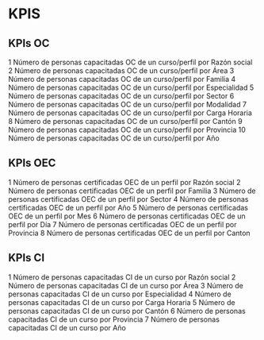 # KPIS
## KPIs OC

1	Número de personas capacitadas OC de un curso/perfil por Razón social
2	Número de personas capacitadas OC de un curso/perfil por Área
3	Número de personas capacitadas OC de un curso/perfil por Familia
4	Número de personas capacitadas OC de un curso/perfil por Especialidad
5	Número de personas capacitadas OC de un curso/perfil por Sector
6	Número de personas capacitadas OC de un curso/perfil por Modalidad
7	Número de personas capacitadas OC de un curso/perfil por Carga Horaria
8	Número de personas capacitadas OC de un curso/perfil por Cantón
9	Número de personas capacitadas OC de un curso/perfil por Provincia
10	Número de personas capacitadas OC de un curso/perfil por Año


## KPIs OEC

1	Número de personas certificadas OEC de un perfil por Razón social
2	Número de personas certificadas OEC de un perfil por Familia
3	Número de personas certificadas OEC de un perfil por Sector
4	Número de personas certificadas OEC de un perfil por Año
5	Número de personas certificadas OEC de un perfil por Mes
6	Número de personas certificadas OEC de un perfil por Día
7	Número de personas certificadas OEC de un perfil por Provincia
8	Número de personas certificadas OEC de un perfil por Canton


## KPIs CI


1	Número de personas capacitadas CI de un curso por Razón social
2	Número de personas capacitadas CI de un curso por Área
3	Número de personas capacitadas CI de un curso por Especialidad
4	Número de personas capacitadas CI de un curso por Carga Horaria
5	Número de personas capacitadas CI de un curso por Cantón
6	Número de personas capacitadas CI de un curso por Provincia
7	Número de personas capacitadas CI de un curso por Año


